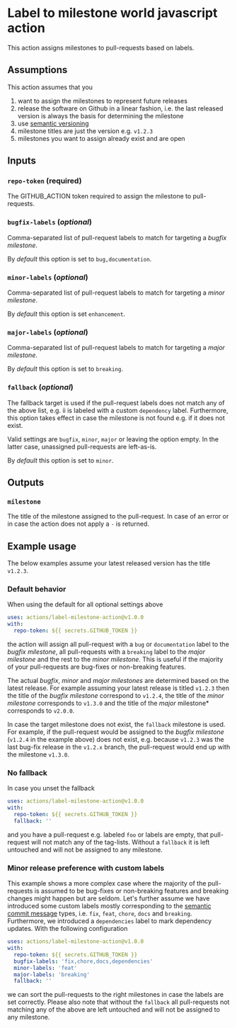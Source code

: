 # Label to milestone world javascript action

This action assigns milestones to pull-requests based on labels.

## Assumptions

This action assumes that you
1. want to assign the milestones to represent future releases
2. release the software on Github in a linear fashion, i.e. the
   last released version is always the basis for determining the milestone
3. use [semantic versioning](https://semver.org/)
4. milestone titles are just the version e.g. `v1.2.3`
5. milestones you want to assign already exist and are open

## Inputs

### `repo-token` (**required**)

The GITHUB_ACTION token required to assign the milestone to pull-requests.

### `bugfix-labels` (*optional*)

Comma-separated list of pull-request labels to match for targeting a
*bugfix milestone*.

By *default* this option is set to `bug,documentation`.

### `minor-labels` (*optional*)

Comma-separated list of pull-request labels to match for targeting a
*minor milestone*.

By *default* this option is set `enhancement`.

### `major-labels` (*optional*)

Comma-separated list of pull-request labels to match for targeting a
*major milestone*.

By *default* this option is set to `breaking`.

### `fallback` (*optional*)

The fallback target is used if the pull-request labels does not match any of
the above list, e.g. ii is labeled with a custom `dependency` label.
Furthermore, this option takes effect in case the milestone is not found e.g.
if it does not exist.

Valid settings are `bugfix`, `minor`, `major` or leaving the option empty. In
the latter case, unassigned pull-requests are left-as-is.

By *default* this option is set to `minor`.

## Outputs

### `milestone`

The title of the milestone assigned to the pull-request. In case of an error
or in case the action does not apply a `-` is returned.

## Example usage

The below examples assume your latest released version has the title `v1.2.3`.

### Default behavior

When using the default for all optional settings above

```yaml
uses: actions/label-milestone-action@v1.0.0
with:
  repo-token: ${{ secrets.GITHUB_TOKEN }}
```

the action will assign all pull-request with a `bug` or `documentation` label to
the *bugfix milestone*, all pull-requests with a `breaking` label to the
*major milestone* and the rest to the *minor milestone*. This is useful if the
majority of your pull-requests are bug-fixes or non-breaking features.

The actual *bugfix*, *minor* and *major milestones* are determined based on the
latest release. For example assuming your latest release is titled `v1.2.3` then
the title of the *bugfix milestone* correspond to `v1.2.4`, the title of the
*minor milestone* corresponds to `v1.3.0` and the title of the
*major* milestone* corresponds to `v2.0.0`.

In case the target milestone does not exist, the `fallback` milestone is used.
For example, if the pull-request would be assigned to the *bugfix milestone*
(`v1.2.4` in the example above) does not exist, e.g. because `v1.2.3` was the
last bug-fix release in the `v1.2.x` branch, the pull-request would end up with
the milestone `v1.3.0`.

### No fallback

In case you unset the fallback

```yaml
uses: actions/label-milestone-action@v1.0.0
with:
  repo-token: ${{ secrets.GITHUB_TOKEN }}
  fallback: ''
```

and you have a pull-request e.g. labeled `foo` or labels are empty, that
pull-request will not match any of the tag-lists. Without a `fallback` it is
left untouched and will not be assigned to any milestone.

### Minor release preference with custom labels

This example shows a more complex case where the majority of the pull-requests
is assumed to be bug-fixes or non-breaking features and breaking changes might
happen but are seldom. Let's further assume we have introduced some custom
labels mostly corresponding to the
[semantic commit message](https://www.conventionalcommits.org/en/v1.0.0/)
types, i.e. `fix`, `feat`, `chore`, `docs` and `breaking`. Furthermore, we
introduced a `dependencies` label to mark dependency updates. With the
following configuration

```yaml
uses: actions/label-milestone-action@v1.0.0
with:
  repo-token: ${{ secrets.GITHUB_TOKEN }}
  bugfix-labels: 'fix,chore,docs,dependencies'
  minor-labels: 'feat'
  major-labels: 'breaking'
  fallback: ''
```

we can sort the pull-requests to the right milestones in case the labels are
set correctly. Please also note that without the `fallback` all pull-requests
not matching any of the above are left untouched and will not be assigned to
any milestone.
